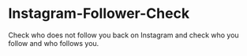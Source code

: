 # Instagram-Follower-Check
Check who does not follow you back on Instagram and check who you follow and who follows you.
